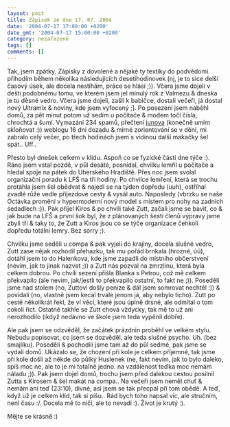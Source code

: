 ```yaml
---
layout: post
title: Zápisek ze dne 17. 07. 2004
date: '2004-07-17 17:00:00 +0200'
date_gmt: '2004-07-17 15:00:00 +0200'
category: nezařazené
tags: []
comments: []
---
```

<p>Tak, jsem zpátky. Zápisky z dovolené a nějaké ty textíky do podvědomí přihodím během několika následujících  desetihodinovek (nj, je to sice delší časový úsek, ale docela nestíhám, práce se hlásí ;)). Včera jsme dojeli  v dešti podobnému tomu, ve kterém jsem jel minulý rok z Valmezu &amp; dneska je tu děsné vedro. Včera jsme  dojeli, zašli k babičce, dostali večeři, já dostal nový Ultramix &amp; noviny, kde jsem vyfocený ;]. Po posezení  jsem naběhl domů, za pět minut potom už sedím u počítače &amp; modem točí čísla, chrochtá a šumí. Vymazání  234 spamů, přečtení <a href="http://reality-show.net/">junova</a> (konečně umím skloňovat :)) weblogu 16 dní dozadu  &amp; mírné zorientování se v dění, mi zabralo celý večer, po třech hodinách jsem s vidinou další makačky  šel spát.. Uff..</p>
<p>Přesto byl dnešek celkem v klidu. Aspoň co se fyzické části dne týče :). Ráno jsem vstal pozdě, v půl desáté,  posnídal, chvilku lemřil u počítače a hledal spoje na pátek do Uherského Hradiště. Přes noc jsem svolal organizační  poradu k LFŠ na tři hodiny. Po chvilce lemření, která se trochu protáhla jsem šel obědvat &amp; najedl se na týden  dopředu (uuh), ostříhal zvadlé růže vedle příjezdové cesty &amp; vysál auto. Naposledy (vbrzku se naše Octávka  promění v hypermoderní nový model s místem pro nohy na zadních sedadlech :)). Pak přijel Kiros &amp; po chvíli také  Zutt, začali jsme se bavit, co &amp; jak bude na LFŠ a první šok byl, že z plánovaných šesti členů výpravy jsme  zbyli tři &amp; taky to, že Zutt a Kiros jsou co se týče organizace čehkoli dopředu totální lemry. Bez sorry ;).</p>
<p>Chvilku jsme seděli u compa &amp; pak vyjeli do krajiny, docela slušné vedro, Zutt zase nějak rozhodil  přehazku, tak mu pořád brnkala (hrozné, úú), dotáhl jsem to do Halenkova, kde jsme zapadli do místního občerstvení  (nevím, jak to jinak nazvat ;)) a Zutt nás pozval na zmrzlinu, která byla celkem dobrou. Po chvíli sezení přišla  Blanka s Petrou, což mě celkem překvapilo (ale nevím, jak/jestli to překvapilo ostatní, to fakt ne ;)). Poseděli  jsme nad stolem (no, Zuttovi došly peníze &amp; dál jsem somrovat nechtěl :)) &amp; povídali (no, vlastně jsem  kecal trvale jenom já, aby nebylo ticho). Zutt po cestě několikrát řekl, že ví věci, které jsou úplně drsné,  ale odmítal o tom cokoli říct. Ostatně takhle se Zutt chová vždycky, tak mě to už ani nerozhodilo (ikdyž nedávno  ve škole jsem teda vypěnil dobře).</p>
<p>Ale pak jsem se odzvěděl, že začátek prázdnin proběhl ve velkém stylu. Nebudu popisovat, co jsem se dozvěděl,  ale teda slušné psycho. Uh. (bez smajlíku). Poseděli &amp; pochodili jsme tam až do půl sedmé, pak jsme se vydali  domů. Ukázalo se, že chození při kole je celkem příjemné, tak jsme při kole došli až někde do půlky Huslenek  (ne, fakt nevím, jak to bylo daleko, spíš moc ne, ale to je mi totálně jedno. na vzdálenost teďka moc nemám  náladu ;)). Pak jsem dojel domů, trochu jsem před dalekou cestou posilnil Zutta s Kirosem &amp; šel makat na compa..  Na večeři jsem neměl chuť &amp; nemám ani teď (23:10), divné, asi jsem se tak přecpal při tom obědě. A teď,  když už je celkem klid, tak si píšu.. Rád bych toho napsal víc, ale stručním, není času :/. Docela mě to ničí,  ale to nevadí :). Život je krutý :).</p>
<p>Mějte se krásně :)</p>
